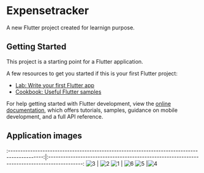 # Expensetracker

A new Flutter project created for learnign purpose.

## Getting Started

This project is a starting point for a Flutter application.

A few resources to get you started if this is your first Flutter project:

- [Lab: Write your first Flutter app](https://docs.flutter.dev/get-started/codelab)
- [Cookbook: Useful Flutter samples](https://docs.flutter.dev/cookbook)

For help getting started with Flutter development, view the
[online documentation](https://docs.flutter.dev/), which offers tutorials,
samples, guidance on mobile development, and a full API reference.

## Application images 

:--------------------------------------------------------------------------------------------:|:--------------------------------------------------------------------------------------------:
![3](https://github.com/gk69-cz/tracker/assets/69849029/ad13963e-33ec-4199-88a6-8ce8c14b7f7d) | ![2](https://github.com/gk69-cz/tracker/assets/69849029/cba04e46-075c-4c87-b631-b44f2d4d9757)
![1](https://github.com/gk69-cz/tracker/assets/69849029/c1e6a4f2-2083-4292-84e0-ae9e42ced2e1) | ![6](https://github.com/gk69-cz/tracker/assets/69849029/20ff9bf8-577b-4731-8be8-d36c2bdc935c)
![5](https://github.com/gk69-cz/tracker/assets/69849029/1f87db94-0835-451a-98b5-e3163dd864e4) |![4](https://github.com/gk69-cz/tracker/assets/69849029/43249262-1e97-4e2d-b31b-6847f53a89d7)
